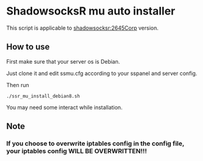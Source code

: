# ShadowsocksR mu auto installer

This script is applicable to [shadowsocksr:2645Corp](https://github.com/2645Corp/shadowsocksr) version.

## How to use
First make sure that your server os is Debian.

Just clone it and edit ssmu.cfg according to your sspanel and server config.

Then run

`./ssr_mu_install_debian8.sh`

You may need some interact while installation.

## Note
### If you choose to overwrite iptables config in the config file, your iptables config WILL BE OVERWRITTEN!!!
